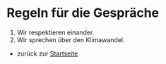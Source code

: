 Regeln für die Gespräche
========================

1. Wir respektieren einander.
2. Wir sprechen über den Klimawandel.


* zurück zur [Startseite](README.md)

